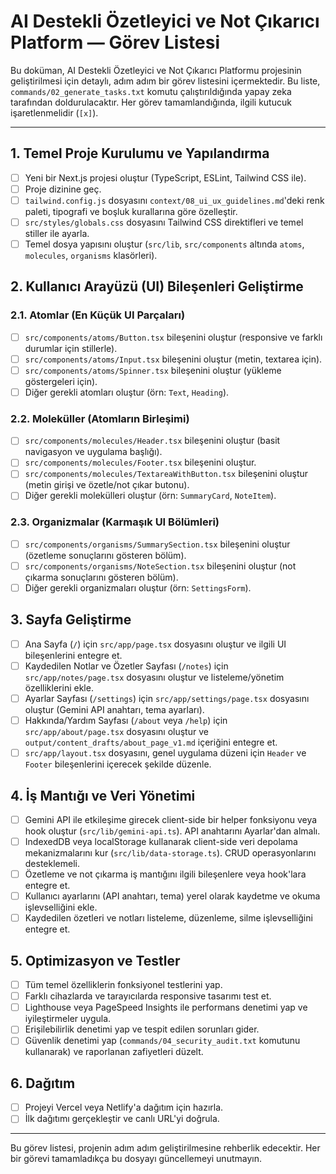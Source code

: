 # AI Destekli Özetleyici ve Not Çıkarıcı Platform — Görev Listesi

Bu doküman, AI Destekli Özetleyici ve Not Çıkarıcı Platformu projesinin geliştirilmesi için detaylı, adım adım bir görev listesini içermektedir. Bu liste, `commands/02_generate_tasks.txt` komutu çalıştırıldığında yapay zeka tarafından doldurulacaktır. Her görev tamamlandığında, ilgili kutucuk işaretlenmelidir (`[x]`).

---

## 1. Temel Proje Kurulumu ve Yapılandırma

- [ ] Yeni bir Next.js projesi oluştur (TypeScript, ESLint, Tailwind CSS ile).
- [ ] Proje dizinine geç.
- [ ] `tailwind.config.js` dosyasını `context/08_ui_ux_guidelines.md`'deki renk paleti, tipografi ve boşluk kurallarına göre özelleştir.
- [ ] `src/styles/globals.css` dosyasını Tailwind CSS direktifleri ve temel stiller ile ayarla.
- [ ] Temel dosya yapısını oluştur (`src/lib`, `src/components` altında `atoms`, `molecules`, `organisms` klasörleri).

## 2. Kullanıcı Arayüzü (UI) Bileşenleri Geliştirme

### 2.1. Atomlar (En Küçük UI Parçaları)
- [ ] `src/components/atoms/Button.tsx` bileşenini oluştur (responsive ve farklı durumlar için stillerle).
- [ ] `src/components/atoms/Input.tsx` bileşenini oluştur (metin, textarea için).
- [ ] `src/components/atoms/Spinner.tsx` bileşenini oluştur (yükleme göstergeleri için).
- [ ] Diğer gerekli atomları oluştur (örn: `Text`, `Heading`).

### 2.2. Moleküller (Atomların Birleşimi)
- [ ] `src/components/molecules/Header.tsx` bileşenini oluştur (basit navigasyon ve uygulama başlığı).
- [ ] `src/components/molecules/Footer.tsx` bileşenini oluştur.
- [ ] `src/components/molecules/TextareaWithButton.tsx` bileşenini oluştur (metin girişi ve özetle/not çıkar butonu).
- [ ] Diğer gerekli molekülleri oluştur (örn: `SummaryCard`, `NoteItem`).

### 2.3. Organizmalar (Karmaşık UI Bölümleri)
- [ ] `src/components/organisms/SummarySection.tsx` bileşenini oluştur (özetleme sonuçlarını gösteren bölüm).
- [ ] `src/components/organisms/NoteSection.tsx` bileşenini oluştur (not çıkarma sonuçlarını gösteren bölüm).
- [ ] Diğer gerekli organizmaları oluştur (örn: `SettingsForm`).

## 3. Sayfa Geliştirme

- [ ] Ana Sayfa (`/`) için `src/app/page.tsx` dosyasını oluştur ve ilgili UI bileşenlerini entegre et.
- [ ] Kaydedilen Notlar ve Özetler Sayfası (`/notes`) için `src/app/notes/page.tsx` dosyasını oluştur ve listeleme/yönetim özelliklerini ekle.
- [ ] Ayarlar Sayfası (`/settings`) için `src/app/settings/page.tsx` dosyasını oluştur (Gemini API anahtarı, tema ayarları).
- [ ] Hakkında/Yardım Sayfası (`/about` veya `/help`) için `src/app/about/page.tsx` dosyasını oluştur ve `output/content_drafts/about_page_v1.md` içeriğini entegre et.
- [ ] `src/app/layout.tsx` dosyasını, genel uygulama düzeni için `Header` ve `Footer` bileşenlerini içerecek şekilde düzenle.

## 4. İş Mantığı ve Veri Yönetimi

- [ ] Gemini API ile etkileşime girecek client-side bir helper fonksiyonu veya hook oluştur (`src/lib/gemini-api.ts`). API anahtarını Ayarlar'dan almalı.
- [ ] IndexedDB veya localStorage kullanarak client-side veri depolama mekanizmalarını kur (`src/lib/data-storage.ts`). CRUD operasyonlarını desteklemeli.
- [ ] Özetleme ve not çıkarma iş mantığını ilgili bileşenlere veya hook'lara entegre et.
- [ ] Kullanıcı ayarlarını (API anahtarı, tema) yerel olarak kaydetme ve okuma işlevselliğini ekle.
- [ ] Kaydedilen özetleri ve notları listeleme, düzenleme, silme işlevselliğini entegre et.

## 5. Optimizasyon ve Testler

- [ ] Tüm temel özelliklerin fonksiyonel testlerini yap.
- [ ] Farklı cihazlarda ve tarayıcılarda responsive tasarımı test et.
- [ ] Lighthouse veya PageSpeed Insights ile performans denetimi yap ve iyileştirmeler uygula.
- [ ] Erişilebilirlik denetimi yap ve tespit edilen sorunları gider.
- [ ] Güvenlik denetimi yap (`commands/04_security_audit.txt` komutunu kullanarak) ve raporlanan zafiyetleri düzelt.

## 6. Dağıtım

- [ ] Projeyi Vercel veya Netlify'a dağıtım için hazırla.
- [ ] İlk dağıtımı gerçekleştir ve canlı URL'yi doğrula.

---

Bu görev listesi, projenin adım adım geliştirilmesine rehberlik edecektir. Her bir görevi tamamladıkça bu dosyayı güncellemeyi unutmayın. 
